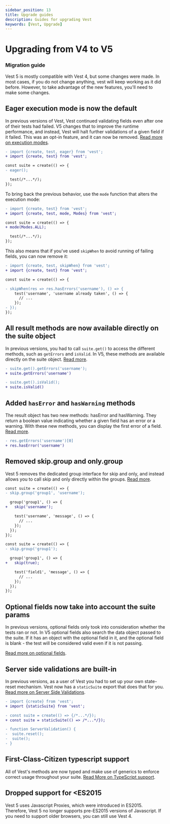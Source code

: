 ```yaml
---
sidebar_position: 13
title: Upgrade guides
description: Guides for upgrading Vest
keywords: [Vest, Upgrade]
---
```


# Upgrading from V4 to V5

### Migration guide

Vest 5 is mostly compatible with Vest 4, but some changes were made. In most cases, if you do not change anything, vest will keep working as it did before. However, to take advantage of the new features, you'll need to make some changes.

## Eager execution mode is now the default

In previous versions of Vest, Vest continued validating fields even after one of their tests had failed. V5 changes that to improve the runtime performance, and instead, Vest will halt further validations of a given field if it failed. This was an opt-in feature, and it can now be removed. [Read more on execution modes](./writing_your_suite/execution_modes.md).

```diff
- import {create, test, eager} from 'vest';
+ import {create, test} from 'vest';

const suite = create(() => {
- eager();

  test(/*...*/);
});
```

To bring back the previous behavior, use the `mode` function that alters the execution mode:

```diff
- import {create, test} from 'vest';
+ import {create, test, mode, Modes} from 'vest';

const suite = create(() => {
+ mode(Modes.ALL);

  test(/*...*/);
});
```

This also means that if you've used `skipWhen` to avoid running of failing fields, you can now remove it:

```diff
- import {create, test, skipWhen} from 'vest';
+ import {create, test} from 'vest';

const suite = create(() => {

- skipWhen(res => res.hasErrors('username'), () => {
    test('username', 'username already taken', () => {
      // ...
    });
- });
});
```

## All result methods are now available directly on the suite object

In previous versions, you had to call `suite.get()` to access the different methods, such as `getErrors` and `isValid`. In V5, these methods are available directly on the suite object. [Read more](./writing_your_suite/accessing_the_result.md).

```diff
- suite.get().getErrors('username');
+ suite.getErrors('username')

- suite.get().isValid();
+ suite.isValid()
```

## Added `hasError` and `hasWarning` methods

The result object has two new methods: hasError and hasWarning. They return a boolean value indicating whether a given field has an error or a warning. With these new methods, you can display the first error of a field. [Read more](./writing_your_suite/accessing_the_result.md).

```diff
- res.getErrors('username')[0]
+ res.hasError('username')
```

## Removed skip.group and only.group

Vest 5 removes the dedicated group interface for skip and only, and instead allows you to call skip and only directly within the groups. [Read more](./writing_your_suite/including_and_excluding/skip_and_only.md).

```diff
const suite = create(() => {
- skip.group('group1', 'username');

  group('group1', () => {
+   skip('username');

    test('username', 'message', () => {
      // ...
    });
  });
});
```

```diff
const suite = create(() => {
- skip.group('group1');

  group('group1', () => {
+   skip(true);

    test('field1', 'message', () => {
      // ...
    });
  });
});
```

## Optional fields now take into account the suite params

In previous versions, optional fields only took into consideration whether the tests ran or not. In V5 optional fields also search the data object passed to the suite. If it has an object with the optional field in it, and the optional field is blank - the test will be considered valid even if it is not passing.

[Read more on optional fields](./writing_your_suite/optional_fields.md).

## Server side validations are built-in

In previous versions, as a user of Vest you had to set up your own state-reset mechanism. Vest now has a `staticSuite` export that does that for you. [Read more on Server Side Validations](./server_side_validations.md).

```diff
- import {create} from 'vest';
+ import {staticSuite} from 'vest';

- const suite = create(() => {/*...*/});
+ const suite = staticSuite(() => /*...*/});

- function ServerValidation() {
-  suite.reset();
-  suite();
- }
```

## First-Class-Citizen typescript support

All of Vest's methods are now typed and make use of generics to enforce correct usage throughout your suite. [Read More on TypeScript support](./typescript_support.md).

## Dropped support for \<ES2015

Vest 5 uses Javascript Proxies, which were introduced in ES2015. Therefore, Vest 5 no longer supports pre-ES2015 versions of Javascript. If you need to support older browsers, you can still use Vest 4.
